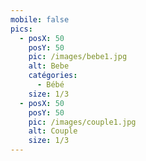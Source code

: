 ```yaml
---
mobile: false
pics:
  - posX: 50
    posY: 50
    pic: /images/bebe1.jpg
    alt: Bebe
    catégories:
      - Bébé
    size: 1/3
  - posX: 50
    posY: 50
    pic: /images/couple1.jpg
    alt: Couple
    size: 1/3
---
```

